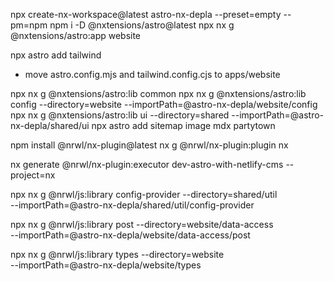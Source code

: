 npx create-nx-workspace@latest astro-nx-depla --preset=empty --pm=npm
npm i -D @nxtensions/astro@latest
npx nx g @nxtensions/astro:app website

npx astro add tailwind

- move astro.config.mjs and tailwind.config.cjs to apps/website

npx nx g @nxtensions/astro:lib common
npx nx g @nxtensions/astro:lib config --directory=website --importPath=@astro-nx-depla/website/config
npx nx g @nxtensions/astro:lib ui --directory=shared --importPath=@astro-nx-depla/shared/ui
npx astro add sitemap image mdx partytown

npm install @nrwl/nx-plugin@latest
nx g @nrwl/nx-plugin:plugin nx

nx generate @nrwl/nx-plugin:executor dev-astro-with-netlify-cms --project=nx

npx nx g @nrwl/js:library config-provider --directory=shared/util \
--importPath=@astro-nx-depla/shared/util/config-provider

npx nx g @nrwl/js:library post --directory=website/data-access \
--importPath=@astro-nx-depla/website/data-access/post

npx nx g @nrwl/js:library types --directory=website \
--importPath=@astro-nx-depla/website/types

